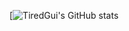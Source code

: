 [![TiredGui's GitHub stats](https://github-readme-stats.vercel.app/api?username=TiredGui&theme=tokyonight&show_icons=true)
